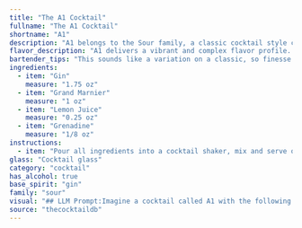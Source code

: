 ```yaml
---
title: "The A1 Cocktail"
fullname: "The A1 Cocktail"
shortname: "A1"
description: "A1 belongs to the Sour family, a classic cocktail style characterized by its tart, balanced flavors. Though its exact origins are unclear, it likely emerged in the early 20th century, drawing inspiration from the iconic Whiskey Sour and its numerous variations. "
flavor_description: "A1 delivers a vibrant and complex flavor profile. The gin provides a crisp, juniper-forward base, while Grand Marnier contributes a rich orange sweetness.  Tart lemon juice balances the sweetness and adds a refreshing acidity, while a touch of grenadine rounds out the drink with a subtle, fruity sweetness and a touch of tartness.  The overall experience is a harmonious blend of citrus, spice, and sweetness, creating a delightful and balanced cocktail. "
bartender_tips: "This sounds like a variation on a classic, so finesse is key!  Shake hard with ice to chill thoroughly, and strain into a chilled coupe.  Don't overdo the grenadine - a few drops add a beautiful color gradient and tartness.  A citrus twist for garnish is lovely, but a maraschino cherry adds a touch of whimsy. "
ingredients:
  - item: "Gin"
    measure: "1.75 oz"
  - item: "Grand Marnier"
    measure: "1 oz"
  - item: "Lemon Juice"
    measure: "0.25 oz"
  - item: "Grenadine"
    measure: "1/8 oz"
instructions:
  - item: "Pour all ingredients into a cocktail shaker, mix and serve over ice into a chilled glass."
glass: "Cocktail glass"
category: "cocktail"
has_alcohol: true
base_spirit: "gin"
family: "sour"
visual: "## LLM Prompt:Imagine a cocktail called A1 with the following ingredients:* **Gin:** Clear and crisp, offering a subtle juniper aroma.* **Grand Marnier:** Rich and orangey, adding a touch of sweetness and complexity.* **Lemon Juice:** Tart and bright, balancing the sweetness and adding a fresh zest.* **Grenadine:** Deep red and syrupy, adding a hint of sweetness and a touch of color.**Describe the appearance of the A1 cocktail in detail, focusing on:*** **Color:** What is the overall color of the drink? Is it layered, or does the color blend seamlessly? * **Clarity:** Is the cocktail clear, or does it have any cloudiness? * **Texture:** Is the drink smooth, or does it have any visible elements like ice chips, fruit chunks, or a garnish?* **Garnish:** What type of garnish would enhance the appearance and taste of the A1?**Please provide a vivid and descriptive response, painting a picture of this cocktail in my mind.** "
source: "thecocktaildb"
---
```


